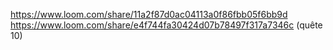 https://www.loom.com/share/11a2f87d0ac04113a0f86fbb05f6bb9d
https://www.loom.com/share/e4f744fa30424d07b78497f317a7346c   (quête 10)
